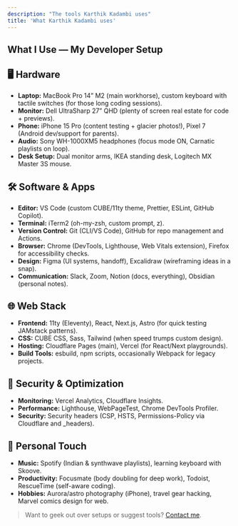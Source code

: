 ```yaml
---
description: "The tools Karthik Kadambi uses"
title: 'What Karthik Kadambi uses'
---
```

<section class="uses">
  <h1>What I Use — My Developer Setup</h1>

  <h2>🖥️ Hardware</h2>
  <ul>
    <li><strong>Laptop:</strong> MacBook Pro 14” M2 (main workhorse), custom keyboard with tactile switches (for those long coding sessions).</li>
    <li><strong>Monitor:</strong> Dell UltraSharp 27” QHD (plenty of screen real estate for code + previews).</li>
    <li><strong>Phone:</strong> iPhone 15 Pro (content testing + glacier photos!), Pixel 7 (Android dev/support for parents).</li>
    <li><strong>Audio:</strong> Sony WH-1000XM5 headphones (focus mode ON, Carnatic playlists on loop).</li>
    <li><strong>Desk Setup:</strong> Dual monitor arms, IKEA standing desk, Logitech MX Master 3S mouse.</li>
  </ul>

  <h2>🛠️ Software &amp; Apps</h2>
  <ul>
    <li><strong>Editor:</strong> VS Code (custom CUBE/11ty theme, Prettier, ESLint, GitHub Copilot).</li>
    <li><strong>Terminal:</strong> iTerm2 (oh-my-zsh, custom prompt, z).</li>
    <li><strong>Version Control:</strong> Git (CLI/VS Code), GitHub for repo management and Actions.</li>
    <li><strong>Browser:</strong> Chrome (DevTools, Lighthouse, Web Vitals extension), Firefox for accessibility checks.</li>
    <li><strong>Design:</strong> Figma (UI systems, handoff), Excalidraw (wireframing ideas in a snap).</li>
    <li><strong>Communication:</strong> Slack, Zoom, Notion (docs, everything), Obsidian (personal notes).</li>
  </ul>

  <h2>🌐 Web Stack</h2>
  <ul>
    <li><strong>Frontend:</strong> 11ty (Eleventy), React, Next.js, Astro (for quick testing JAMstack patterns).</li>
    <li><strong>CSS:</strong> CUBE CSS, Sass, Tailwind (when speed trumps custom design).</li>
    <li><strong>Hosting:</strong> Cloudflare Pages (main), Vercel (for React/Next playgrounds).</li>
    <li><strong>Build Tools:</strong> esbuild, npm scripts, occasionally Webpack for legacy projects.</li>
  </ul>

  <h2>🔐 Security &amp; Optimization</h2>
  <ul>
    <li><strong>Monitoring:</strong> Vercel Analytics, Cloudflare Insights.</li>
    <li><strong>Performance:</strong> Lighthouse, WebPageTest, Chrome DevTools Profiler.</li>
    <li><strong>Security:</strong> Security headers (CSP, HSTS, Permissions-Policy via Cloudflare and _headers).</li>
  </ul>

  <h2>🎵 Personal Touch</h2>
  <ul>
    <li><strong>Music:</strong> Spotify (Indian &amp; synthwave playlists), learning keyboard with Skoove.</li>
    <li><strong>Productivity:</strong> Focusmate (body doubling for deep work), Todoist, RescueTime (self-aware coding).</li>
    <li><strong>Hobbies:</strong> Aurora/astro photography (iPhone), travel gear hacking, Marvel comics design for web.</li>
  </ul>

  <blockquote>
    Want to geek out over setups or suggest tools? <a href="mailto:karthik@example.com">Contact me</a>.
  </blockquote>
</section>